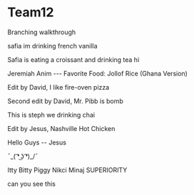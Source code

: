 # Team12

Branching walkthrough

safia im drinking french vanilla

Safia is eating a croissant and drinking tea 
hi

Jeremiah Anim --- Favorite Food: Jollof Rice (Ghana Version)


Edit by David, I like fire-oven pizza

Second edit by David, Mr. Pibb is bomb

This is steph we drinking chai

Edit by Jesus, Nashville Hot Chicken 


Hello Guys -- Jesus 







¯\_( ͡❛ ͜ʖ ͡❛)_/¯







Itty Bitty Piggy Nikci Minaj SUPERIORITY 

<p> can you see this </p>

